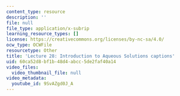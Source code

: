 ```yaml
---
content_type: resource
description: ''
file: null
file_type: application/x-subrip
learning_resource_types: []
license: https://creativecommons.org/licenses/by-nc-sa/4.0/
ocw_type: OCWFile
resourcetype: Other
title: 'Lecture 28: Introduction to Aqueous Solutions captions'
uid: 60ca52d8-bf1b-48d4-abcc-5de2faf40a14
video_files:
  video_thumbnail_file: null
video_metadata:
  youtube_id: 9SvAZgd0J_A
---
```

